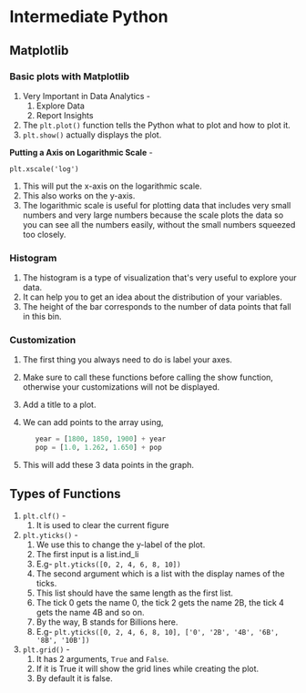 # Intermediate Python

## Matplotlib

### Basic plots with Matplotlib

1. Very Important in Data Analytics -
   1. Explore Data
   2. Report Insights
2. The `plt.plot()` function tells the Python what to plot and how to plot it.
3. `plt.show()` actually displays the plot.

**Putting a Axis on Logarithmic Scale** -

`plt.xscale('log')`

1. This will put the x-axis on the logarithmic scale.
2. This also works on the y-axis.
3. The logarithmic scale is useful for plotting data that includes very small numbers and very large numbers because the scale plots the data so you can see all the numbers easily, without the small numbers squeezed too closely.

### Histogram

1. The histogram is a type of visualization that's very useful to explore your data.
2. It can help you to get an idea about the distribution of your variables.
3. The height of the bar corresponds to the number of data points that fall in this bin.

### Customization

1. The first thing you always need to do is label your axes.
2. Make sure to call these functions before calling the show function, otherwise your customizations will not be displayed.
3. Add a title to a plot.
4. We can add points to the array using,

   ```python
      year = [1800, 1850, 1900] + year
      pop = [1.0, 1.262, 1.650] + pop
   ```

5. This will add these 3 data points in the graph.


## Types of Functions

1. `plt.clf()` -
   1. It is used to clear the current figure
2. `plt.yticks()` -
   1. We use this to change the y-label of the plot.
   2. The first input is a list.ind_li
   3. E.g- `plt.yticks([0, 2, 4, 6, 8, 10])`
   4. The second argument which is a list with the display names of the ticks.
   5. This list should have the same length as the first list.
   6. The tick 0 gets the name 0, the tick 2 gets the name 2B, the tick 4 gets the name 4B and so on.
   7. By the way, B stands for Billions here.
   8. E.g- `plt.yticks([0, 2, 4, 6, 8, 10], ['0', '2B', '4B', '6B', '8B', '10B'])`
3. `plt.grid()` -
   1. It has 2 arguments, `True` and `False`.
   2. If it is True it will show the grid lines while creating the plot.
   3. By default it is false.

